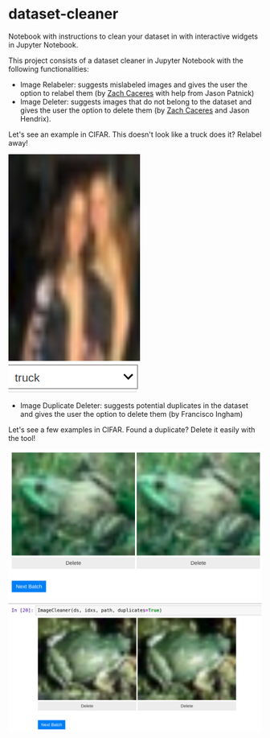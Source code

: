 # dataset-cleaner
Notebook with instructions to clean your dataset in with interactive widgets in Jupyter Notebook.

This project consists of a dataset cleaner in Jupyter Notebook with the following functionalities:

- Image Relabeler: suggests mislabeled images and gives the user the option to relabel them (by [Zach Caceres](http://zachcaceres.com/now/) with help from Jason Patnick)
- Image Deleter: suggests images that do not belong to the dataset and gives the user the option to delete them (by [Zach Caceres](http://zachcaceres.com/now/) and Jason Hendrix).

Let's see an example in CIFAR. This doesn't look like a truck does it? Relabel away!

![](imgs/not-truck.png)

- Image Duplicate Deleter: suggests potential duplicates in the dataset and gives the user the option to delete them (by Francisco Ingham)

Let's see a few examples in CIFAR. Found a duplicate? Delete it easily with the tool!

![](imgs/frog-duplicate-1.png)
![](imgs/frog-duplicate-2.png)
